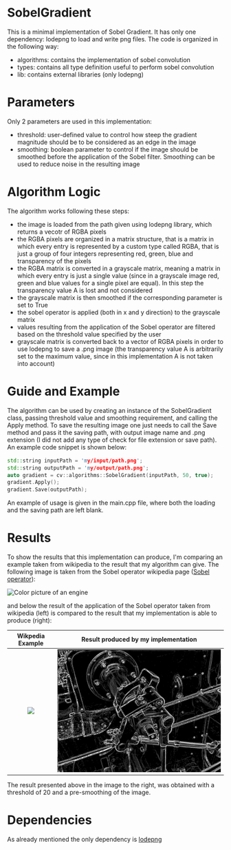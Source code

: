 # SobelGradient

This is a minimal implementation of Sobel Gradient. It has only one dependency: lodepng to load and write png files.
The code is organized in the following way:
- algorithms: contains the implementation of sobel convolution
- types: contains all type definition useful to perform sobel convolution
- lib: contains external libraries (only lodepng)

<h1>
  Parameters
</h1>

Only 2 parameters are used in this implementation:
- threshold: user-defined value to control how steep the gradient magnitude should be to be considered as an edge in the image
- smoothing: boolean parameter to control if the image should be smoothed before the application of the Sobel filter. Smoothing can be used to reduce noise
in the resulting image

<h1>
  Algorithm Logic
</h1>

The algorithm works following these steps:
- the image is loaded from the path given using lodepng library, which returns a vecotr of RGBA pixels
- the RGBA pixels are organized in a matrix structure, that is a matrix in which every entry is represented by a custom type called RGBA, that is just
a group of four integers representing red, green, blue and transparency of the pixels
- the RGBA matrix is converted in a grayscale matrix, meaning a matrix in which every entry is just a single value (since in a grayscale image red, green and blue
values for a single pixel are equal). In this step the transparency value A is lost and not considered 
- the grayscale matrix is then smoothed if the corresponding parameter is set to True
- the sobel operator is applied (both in x and y direction) to the grayscale matrix 
- values resulting from the application of the Sobel operator are filtered based on the threshold value specified by the user
- grayscale matrix is converted back to a vector of RGBA pixels in order to use lodepng to save a .png image (the transparency value A is arbitrarily set to the maximum value, since in this implementation A is not taken into account)

<h1>
  Guide and Example
</h1>

The algorithm can be used by creating an instance of the SobelGradient class, passing threshold value and smoothing requirement, and calling the Apply method. To save the resulting image one just needs to call the Save method and pass it the saving path, with output image name and .png extension (I did not add any type of check for
file extension or save path). An example code snippet is shown below:

```C++
std::string inputPath = 'my/input/path.png';
std::string outputPath = 'my/output/path.png';
auto gradient = cv::algorithms::SobelGradient(inputPath, 50, true);
gradient.Apply();
gradient.Save(outputPath);
```

An example of usage is given in the main.cpp file, where both the loading and the saving path are left blank.

<h1>
  Results
</h1>

To show the results that this implementation can produce, I'm comparing an example taken from wikipedia to the result that my algorithm can give.
The following image is taken from the Sobel operator wikipedia page (<a href="https://en.wikipedia.org/wiki/Sobel_operator">Sobel operator</a>):

![Color picture of an engine](https://upload.wikimedia.org/wikipedia/commons/f/f0/Valve_original_%281%29.PNG)

and below the result of the application of the Sobel operator taken from wikipedia (left) is compared to the result that my implementation is able to produce (right):

Wikpedia Example             |  Result produced by my implementation
:-------------------------:|:-------------------------:
![](https://upload.wikimedia.org/wikipedia/commons/d/d4/Valve_sobel_%283%29.PNG)  |  ![](ComputerVision/data/conv_result_1.png)

The result presented above in the image to the right, was obtained with a threshold of 20 and a pre-smoothing of the image.

<h1>
  Dependencies
</h1>

As already mentioned the only dependency is <a href="https://github.com/lvandeve/lodepng">lodepng</a>
